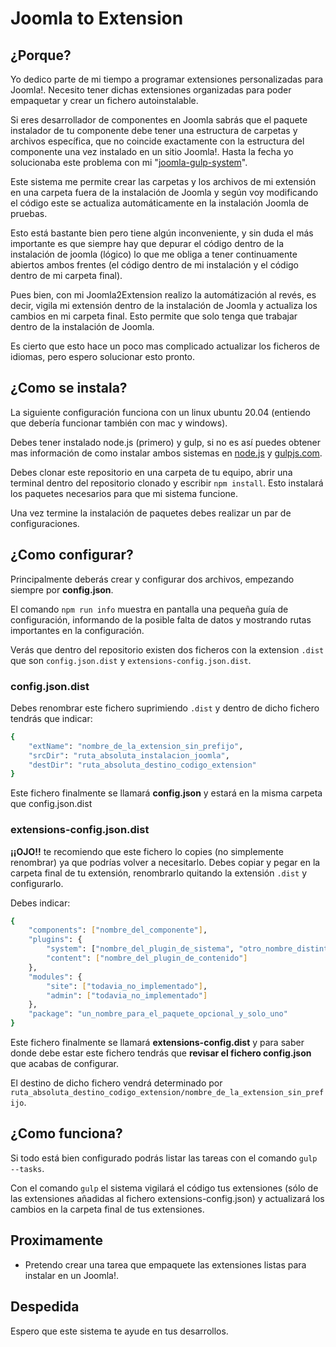 # Joomla to Extension

## ¿Porque?

Yo dedico parte de mi tiempo a programar extensiones personalizadas para Joomla!. Necesito tener dichas extensiones organizadas para poder empaquetar y crear un fichero autoinstalable.

Si eres desarrollador de componentes en Joomla sabrás que el paquete instalador de tu componente debe tener una estructura de carpetas y archivos específica, que no coincide exactamente con la estructura del componente una vez instalado en un sitio Joomla!. Hasta la fecha yo solucionaba este problema con mi "[joomla-gulp-system](https://github.com/maikol-ortigueira/joomla-gulp-system)".

Este sistema me permite crear las carpetas y los archivos de mi extensión en una carpeta fuera de la instalación de Joomla y según voy modificando el código este se actualiza automáticamente en la instalación Joomla de pruebas.

Esto está bastante bien pero tiene algún inconveniente, y sin duda el más importante es que siempre hay que depurar el código dentro de la instalación de joomla (lógico) lo que me obliga a tener continuamente abiertos ambos frentes (el código dentro de mi instalación y el código dentro de mi carpeta final).

Pues bien, con mi Joomla2Extension realizo la automátización al revés, es decir, vigila mi extensión dentro de la instalación de Joomla y actualiza los cambios en mi carpeta final. Esto permite que solo tenga que trabajar dentro de la instalación de Joomla.

Es cierto que esto hace un poco mas complicado actualizar los ficheros de idiomas, pero espero solucionar esto pronto.

## ¿Como se instala?

La siguiente configuración funciona con un linux ubuntu 20.04 (entiendo que debería funcionar también con mac y windows).

Debes tener instalado node.js (primero) y gulp, si no es así puedes obtener mas información de como instalar ambos sistemas en [node.js](https://nodejs.org/) y [gulpjs.com](https://gulpjs.com/docs/en/getting-started/quick-start/).

Debes clonar este repositorio en una carpeta de tu equipo, abrir una terminal dentro del repositorio clonado y escribir `npm install`. Esto instalará los paquetes necesarios para que mi sistema funcione.

Una vez termine la instalación de paquetes debes realizar un par de configuraciones.

## ¿Como configurar?

Principalmente deberás crear y configurar dos archivos, empezando siempre por **config.json**.

El comando `npm run info` muestra en pantalla una pequeña guía de configuración, informando de la posible falta de datos y mostrando rutas importantes en la configuración.

Verás que dentro del repositorio existen dos ficheros con la extension `.dist` que son `config.json.dist` y `extensions-config.json.dist`.

### config.json.dist

Debes renombrar este fichero suprimiendo `.dist` y dentro de dicho fichero tendrás que indicar:

```bash
{
    "extName": "nombre_de_la_extension_sin_prefijo",
    "srcDir": "ruta_absoluta_instalacion_joomla",
    "destDir": "ruta_absoluta_destino_codigo_extension"
}
```

Este fichero finalmente se llamará **config.json** y estará en la misma carpeta que config.json.dist

### extensions-config.json.dist

**¡¡OJO!!** te recomiendo que este fichero lo copies (no simplemente renombrar) ya que podrías volver a necesitarlo.
Debes copiar y pegar en la carpeta final de tu extensión, renombrarlo quitando la extensión `.dist` y configurarlo.

Debes indicar:

```bash
{
    "components": ["nombre_del_componente"],
    "plugins": {
        "system": ["nombre_del_plugin_de_sistema", "otro_nombre_distinto_de_plugin_de_sistema"],
        "content": ["nombre_del_plugin_de_contenido"]
    },
    "modules": {
        "site": ["todavia_no_implementado"],
        "admin": ["todavia_no_implementado"]
    },
    "package": "un_nombre_para_el_paquete_opcional_y_solo_uno"
}
```

Este fichero finalmente se llamará **extensions-config.dist** y para saber donde debe estar este fichero tendrás que **revisar el fichero config.json** que acabas de configurar.

El destino de dicho fichero vendrá determinado por `ruta_absoluta_destino_codigo_extension/nombre_de_la_extension_sin_prefijo`.

## ¿Como funciona?
Si todo está bien configurado podrás listar las tareas con el comando `gulp --tasks`.

Con el comando `gulp` el sistema vigilará el código tus extensiones (sólo de las extensiones añadidas al fichero extensions-config.json) y actualizará los cambios en la carpeta final de tus extensiones.


## Proximamente

- Pretendo crear una tarea que empaquete las extensiones listas para instalar en un Joomla!.

## Despedida

Espero que este sistema te ayude en tus desarrollos.
